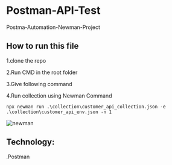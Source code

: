 # Postman-API-Test
Postma-Automation-Newman-Project

## How to run this file

1.clone the repo

2.Run CMD in the root folder 

3.Give following command

4.Run collection using Newman Command


```
npx newman run .\collection\customer_api_collection.json -e .\collection\customer_api_env.json -n 1
```

![newman](https://user-images.githubusercontent.com/76903243/156877373-6b79e5b1-c8a3-48f2-9060-60aab7be37a7.PNG)

## Technology:
 
 .Postman
